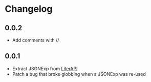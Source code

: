 # Changelog

## 0.0.2

* Add comments with //

## 0.0.1

* Extract JSONExp from [LiterAPI][]
* Patch a bug that broke globbing when a JSONExp was re-used

[LiterAPI]: https://github.com/agnoster/literapi

